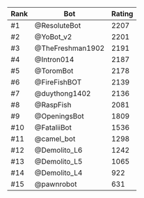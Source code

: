 Rank|Bot|Rating
---|---|---
#1|@ResoluteBot|2207
#2|@YoBot_v2|2201
#3|@TheFreshman1902|2191
#4|@Intron014|2187
#5|@ToromBot|2178
#6|@FireFishBOT|2139
#7|@duythong1402|2136
#8|@RaspFish|2081
#9|@OpeningsBot|1809
#10|@FataliiBot|1536
#11|@camel_bot|1298
#12|@Demolito_L6|1242
#13|@Demolito_L5|1065
#14|@Demolito_L4|922
#15|@pawnrobot|631

